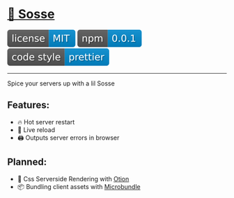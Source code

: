 # [🥣 Sosse](https://github.com/sossejs/sosse)

[![](assets/badge.license.svg)](https://opensource.org/licenses/MIT)
[![](assets/badge.npm.svg)](https://www.npmjs.com/package/sosse)
[![](assets/badge.style.svg)](https://prettier.io/)

---

Spice your servers up with a lil Sosse

## Features:

- 🔥 Hot server restart
- 🔄 Live reload
- 🖨 Outputs server errors in browser

## Planned:

- 🌊 Css Serverside Rendering with [Otion](https://github.com/kripod/otion)
- 📦 Bundling client assets with [Microbundle](https://github.com/developit/microbundle)
